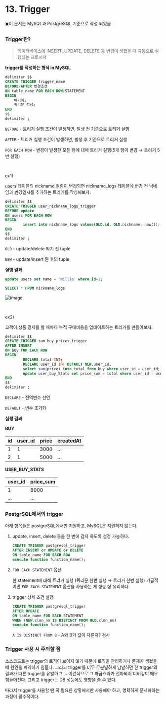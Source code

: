 # 13. Trigger
✖️이 문서는 MySQL과 PostgreSQL 기준으로 작성 되었음

### Trigger란?

> 데이터베이스에 INSERT, UPDATE, DELETE 등 변경이 생겼을 때 자동으로 실행되는 프로시저

**trigger를 작성하는 형식 in MySQL**

```sql
delimiter $$
CREATE TRIGGER trigger_name
BEFORE/AFTER 변경조건
ON table_name FOR EACH ROW/STATEMENT
BEGIN
    여기에;
    쿼리문 작성;
END
$$
delimiter ;
```

`BEFORE` - 트리거 실행 조건이 발생하면, 발생 전 기준으로 트리거 실행

`AFTER` - 트리거 실행 조건이 발생하면, 발생 후 기준으로 트리거 실행

`FOR EACH ROW` - 변경이 발생한 모든 행에 대해 트리거 실행(5개 행이 변경 → 트리거 5번 실행)

<br>

ex1) 

users 테이블의 nickname 컬럼이 변경되면 nickname_logs 테이블에 변경 전 닉네임과 변경일시를 추가하는 트리거를 작성해보자.

```sql
delimiter $$
CREATE TRIGGER user_nickname_logs_trigger
BEFORE update
ON users FOR EACH ROW
BEGIN
		insert into nickname_logs values(OLD.id, OLD.nickname, now());
END
$$
delimiter ;
```

`OLD` - update/delete 되기 전 tuple 

`NEW` -  update/insert 된 후의 tuple 

**실행 결과**

```sql
update users set name = 'millie' where id=1;
```

```sql
SELECT * FROM nickname_logs
```
![image](https://github.com/Minnie5382/cs-study-db/assets/97179789/caa24f5b-2957-4e68-8dd7-ec845a021062)


<br>

ex2) 

고객이 상품 결제를 할 때마다 누적 구매비용을 업데이트하는 트리거를 만들어보자.

```sql
delimiter $$
CREATE TRIGGER sum_buy_prices_trigger
AFTER INSERT
ON buy FOR EACH ROW
BEGIN
		DECLARE total INT;
		DECLARE user_id INT DEFAULT NEW.user_id;
		select sum(price) into total from buy where user_id = user_id;
		update user_buy_Stats set price_sum = total where user_id - user_id;
END
$$
delimiter ;
```

`DECLARE` - 전역변수 선언

`DEFAULT` - 변수 초기화

**실행 결과**

**BUY**

| id | user_id | price | createdAt |
| --- | --- | --- | --- |
| 1 | 1 | 3000 | … |
| 2 | 1 | 5000 | … |

**USER_BUY_STATS**

| user_id | price_sum |
| --- | --- |
| 1 | 8000 |
| … | … |

### PostgrSQL에서의 trigger

아래 항목들은 postgreSQL에서만 지원하고, MySQL은 지원하지 않는다.

1. update, insert, delete 등을 한 번에 감지 하도록 설정 가능하다.
    
    ```sql
    CREATE TRIGGER postgresql_trigger
    AFTER INSERT or UPDATE or DELETE
    ON table_name FOR EACH ROW
    execute function function_name();
    ```
    
2. `FOR EACH STATEMENT` 옵션
    
    한 statement에 대해 트리거 실행 (쿼리문 한번 실행 → 트리거 한번 실행)
    가급적이면 `FOR EACH STATEMENT` 옵션을 사용하는 게 성능 상 유리하다.
    
3. trigger 상세 조건 설정
    
    ```sql
    CREATE TRIGGER postgresql_trigger
    AFTER UPDATE
    ON table_name FOR EACH STATEMENT
    WHEN (NEW.clmn_nm IS DISTINCT FROM OLD.clmn_nm)
    execute function function_name();
    ```
    
    `A IS DISTINCT FROM B` - A와 B가 값이 다른지? 검사
    

### Trigger 사용 시 주의할 점

소스코드로는 trigger의 로직이 보이지 않기 때문에 로직을 관리하거나 문제가 생겼을 때 원인을 파악하기 힘들다. 
그리고 trigger를 너무 무분별하게 남발하면 한 trigger의 결과가 다른 trigger를 유발하고 … 
이런식으로 그 파급효과가 전파되어 디버깅이 매우 힘들어진다. 그리고 trigger는 DB 성능에도 영향을 줄 수 있다.

따라서 trigger를 사용할 땐 꼭 필요한 상황에서만 사용해야 하고, 명확하게 문서화하는 과정이 필수적이다.
